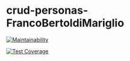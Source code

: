 # crud-personas-FrancoBertoldiMariglio

[![Maintainability](https://api.codeclimate.com/v1/badges/9a203c133fa9f068ac8a/maintainability)](https://codeclimate.com/github/FrancoBertoldiMariglio/crud-personas-FrancoBertoldiMariglio/maintainability)

[![Test Coverage](https://api.codeclimate.com/v1/badges/9a203c133fa9f068ac8a/test_coverage)](https://codeclimate.com/github/FrancoBertoldiMariglio/crud-personas-FrancoBertoldiMariglio/test_coverage)
